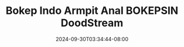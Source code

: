--- 
title: "Bokep Indo Armpit Anal  BOKEPSIN  DoodStream"
description: "nonton   Bokep Indo Armpit Anal  BOKEPSIN  DoodStream ig video full new"
date: 2024-09-30T03:34:44-08:00
file_code: "1wjpgeuffsm0"
draft: false
cover: "d963bfqax896pmbw.jpg"
tags: ["Bokep", "Indo", "Armpit", "Anal", "BOKEPSIN", "DoodStream", "bokep-indo", "bokep-viral", "bokep-ig"]
length: 1377
fld_id: "1483139"
foldername: "Anal indo"
categories: ["Anal indo"]
views: 0
---